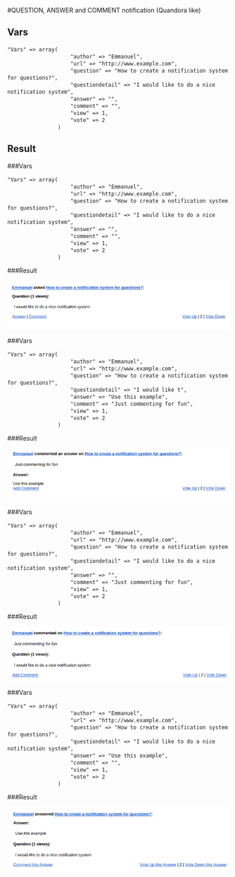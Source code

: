 #QUESTION, ANSWER and COMMENT notification (Quandora like)

## Vars 

```
"Vars" => array( 
					"author" => "Emmanuel",
					"url" => "http://www.example.com",
					"question" => "How to create a notification system for questions?",
					"questiondetail" => "I would like to do a nice notification system",
					"answer" => "",
					"comment" => "",
					"view" => 1,
					"vote" => 2
				)

```

## Result

###Vars
```
"Vars" => array( 
					"author" => "Emmanuel",
					"url" => "http://www.example.com",
					"question" => "How to create a notification system for questions?",
					"questiondetail" => "I would like to do a nice notification system",
					"answer" => "",
					"comment" => "",
					"view" => 1,
					"vote" => 2
				)
```
###Result

![Example 1](media/question1.png)


###Vars
```
"Vars" => array( 
					"author" => "Emmanuel",
					"url" => "http://www.example.com",
					"question" => "How to create a notification system for questions?",
					"questiondetail" => "I would like t",
					"answer" => "Use this example",
					"comment" => "Just commenting for fun",
					"view" => 1,
					"vote" => 2
				)
```
###Result

![Example 2](media/question2.png)


###Vars
```
"Vars" => array( 
					"author" => "Emmanuel",
					"url" => "http://www.example.com",
					"question" => "How to create a notification system for questions?",
					"questiondetail" => "I would like to do a nice notification system",
					"answer" => "",
					"comment" => "Just commenting for fun",
					"view" => 1,
					"vote" => 2
				)
```
###Result

![Example 3](media/question3.png)


###Vars
```
"Vars" => array( 
					"author" => "Emmanuel",
					"url" => "http://www.example.com",
					"question" => "How to create a notification system for questions?",
					"questiondetail" => "I would like to do a nice notification system",
					"answer" => "Use this example",
					"comment" => "",
					"view" => 1,
					"vote" => 2
				)

```
###Result

![Example 4](media/question4.png)
